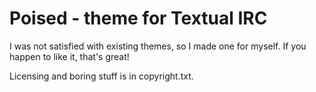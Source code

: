 # Poised - theme for Textual IRC

I was not satisfied with existing themes, so I made one for myself. If you happen to like it, that's great!

Licensing and boring stuff is in copyright.txt.
